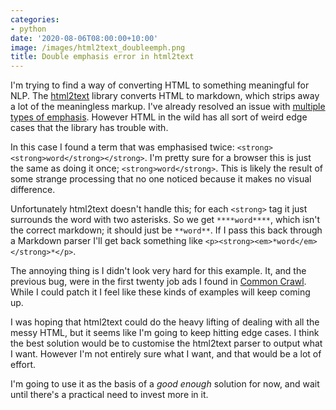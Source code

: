 ```yaml
---
categories:
- python
date: '2020-08-06T08:00:00+10:00'
image: /images/html2text_doubleemph.png
title: Double emphasis error in html2text
---
```


I'm trying to find a way of converting HTML to something meaningful for NLP.
The [html2text](https://github.com/Alir3z4/html2text) library converts HTML to markdown, which strips away a lot of the meaningless markup.
I've already resolved an issue with [multiple types of emphasis](/html2text_bi).
However HTML in the wild has all sort of weird edge cases that the library has trouble with.

In this case I found a term that was emphasised twice: `<strong><strong>word</strong></strong>`.
I'm pretty sure for a browser this is just the same as doing it once; `<strong>word</strong>`.
This is likely the result of some strange processing that no one noticed because it makes no visual difference.

Unfortunately html2text doesn't handle this; for each `<strong>` tag it just surrounds the word with two asterisks.
So we get `****word****`, which isn't the correct markdown; it should just be `**word**`.
If I pass this back through a Markdown parser I'll get back something like `<p><strong><em>*word</em></strong>*</p>`.

The annoying thing is I didn't look very hard for this example.
It, and the previous bug, were in the first twenty job ads I found in [Common Crawl](/common-crawl-job-ads).
While I could patch it I feel like these kinds of examples will keep coming up.

I was hoping that html2text could do the heavy lifting of dealing with all the messy HTML, but it seems like I'm going to keep hitting edge cases.
I think the best solution would be to customise the html2text parser to output what I want.
However I'm not entirely sure what I want, and that would be a lot of effort.

I'm going to use it as the basis of a *good enough* solution for now, and wait until there's a practical need to invest more in it.